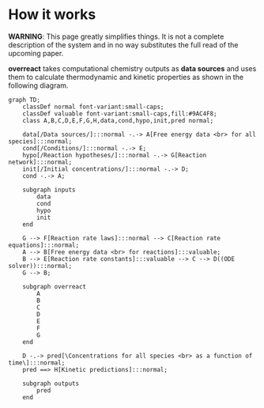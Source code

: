 # How it works

**WARNING**: This page greatly simplifies things. It is not a complete
description of the system and in no way substitutes the full read of the
upcoming paper.

**overreact** takes computational chemistry outputs as **data sources** and uses
them to calculate thermodynamic and kinetic properties as shown in the following
diagram.

<!-- \\[ \mu = \frac{1}{N} \sum_{i=0} x_i \\] -->

<!-- Currently, **overreact** only supports quantum chemistry outputs.
In the future we might get data from actual experiments, databases or using machine learning. -->

```mermaid
graph TD;
    classDef normal font-variant:small-caps;
    classDef valuable font-variant:small-caps,fill:#9AC4F8;
    class A,B,C,D,E,F,G,H,data,cond,hypo,init,pred normal;

    data[/Data sources/]:::normal -.-> A[Free energy data <br> for all species]:::normal;
    cond[/Conditions/]:::normal -.-> E;
    hypo[/Reaction hypotheses/]:::normal -.-> G[Reaction network]:::normal;
    init[/Initial concentrations/]:::normal -.-> D;
    cond -.-> A;

    subgraph inputs
        data
        cond
        hypo
        init
    end

    G --> F[Reaction rate laws]:::normal --> C[Reaction rate equations]:::normal;
    A --> B[Free energy data <br> for reactions]:::valuable;
    B --> E[Reaction rate constants]:::valuable --> C --> D((ODE solver)):::normal;
    G --> B;

    subgraph overreact
        A
        B
        C
        D
        E
        F
        G
    end

    D -.-> pred[\Concentrations for all species <br> as a function of time\]:::normal;
    pred ==> H[Kinetic predictions]:::normal;

    subgraph outputs
        pred
    end
```
